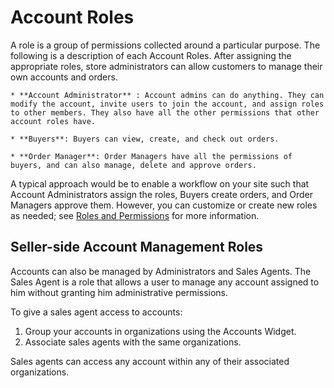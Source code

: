 # Account Roles

A role is a group of permissions collected around a particular purpose. The following is a description of each Account Roles. After assigning the appropriate roles, store administrators can allow customers to manage their own accounts and orders.

    * **Account Administrator** : Account admins can do anything. They can modify the account, invite users to join the account, and assign roles to other members. They also have all the other permissions that other account roles have.

    * **Buyers**: Buyers can view, create, and check out orders.

    * **Order Manager**: Order Managers have all the permissions of buyers, and can also manage, delete and approve orders.

A typical approach would be to enable a workflow on your site such that Account Administrators assign the roles, Buyers create orders, and Order Managers approve them. However, you can customize or create new roles as needed; see [Roles and Permissions](https://help.liferay.com/hc/articles/360017895212-Roles-and-Permissions) for more information.

## Seller-side Account Management Roles

Accounts can also be managed by Administrators and Sales Agents. The Sales Agent is a role that allows a user to manage any account assigned to him without granting him administrative permissions.

To give a sales agent access to accounts:

1. Group your accounts in organizations using the Accounts Widget.
1. Associate sales agents with the same organizations.

Sales agents can access any account within any of their associated organizations.